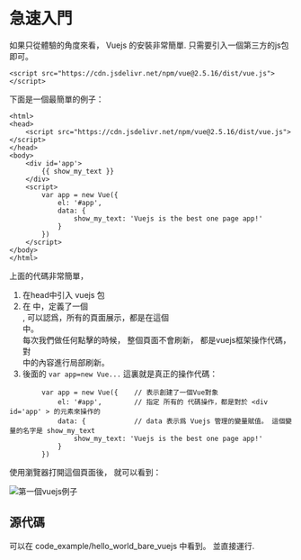 # 急速入門

如果只從體驗的角度來看， Vuejs 的安裝非常簡單. 只需要引入一個第三方的js包即可。

```
<script src="https://cdn.jsdelivr.net/npm/vue@2.5.16/dist/vue.js"></script>
```

下面是一個最簡單的例子： 

```
<html>
<head>
	<script src="https://cdn.jsdelivr.net/npm/vue@2.5.16/dist/vue.js"></script>
</head>
<body>
	<div id='app'>
		{{ show_my_text }}
	</div>
	<script>
		var app = new Vue({
			el: '#app', 
			data: {
				show_my_text: 'Vuejs is the best one page app!'
			}
		})
	</script>
</body>
</html>

```

上面的代碼非常簡單， 

1. 在head中引入 vuejs 包
2. 在<body> 中，定義了一個 <div id='app'></div>, 可以認爲，所有的頁面展示，都是在這個<div>中。  
	每次我們做任何點擊的時候， 整個頁面不會刷新， 都是vuejs框架操作代碼，對<div id='app'>中的內容進行局部刷新。
3. 後面的  `var app=new Vue...` 這裏就是真正的操作代碼： 
```
		var app = new Vue({    // 表示創建了一個Vue對象
			el: '#app',        // 指定 所有的 代碼操作，都是對於 <div id='app' > 的元素來操作的
			data: {            // data 表示爲 Vuejs 管理的變量賦值。 這個變量的名字是 show_my_text
				show_my_text: 'Vuejs is the best one page app!'
			}
		})
```

使用瀏覽器打開這個頁面後， 就可以看到： 

![第一個vuejs例子](./images/hello_world_bare_vuejs.png)


## 源代碼

可以在 code_example/hello_world_bare_vuejs 中看到。 並直接運行. 